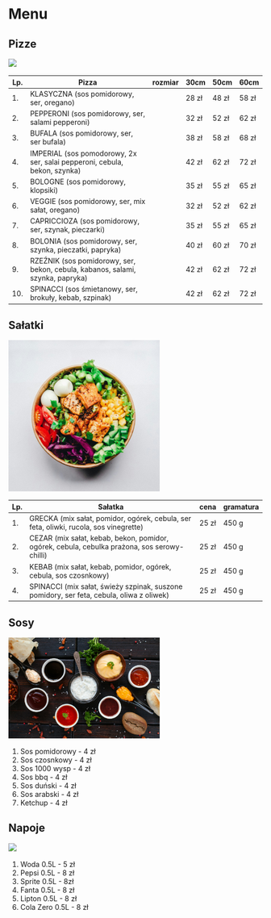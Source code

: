 # Menu

## Pizze

<img src = "img/aurelien-lemasson-theobald-x00CzBt4Dfk-unsplash.jpg" width = 300 >

|Lp.|Pizza                                                                            |rozmiar | 30cm | 50cm | 60cm |
|---|---------------------------------------------------------------------------------|--------|------|------|------|
|1. |KLASYCZNA (sos pomidorowy, ser, oregano)                                         |        |28 zł |48 zł |58 zł |
|2. |PEPPERONI (sos pomidorowy, ser, salami pepperoni)                                |        |32 zł |52 zł |62 zł |
|3. |BUFALA (sos pomidorowy, ser, ser bufala)                                         |        |38 zł |58 zł |68 zł |
|4. |IMPERIAL (sos pomodorowy, 2x ser, salai pepperoni, cebula, bekon, szynka)        |        |42 zł |62 zł |72 zł |
|5. |BOLOGNE (sos pomidorowy, klopsiki)                                               |        |35 zł |55 zł |65 zł | 
|6. |VEGGIE (sos pomidorowy, ser, mix sałat, oregano)                                 |        |32 zł |52 zł |62 zł |
|7. |CAPRICCIOZA (sos pomidorowy, ser, szynak, pieczarki)                             |        |35 zł |55 zł |65 zł |
|8. |BOLONIA (sos pomidorowy, ser, szynka, pieczatki, papryka)                        |        |40 zł |60 zł |70 zł |
|9. |RZEŹNIK (sos pomidorowy, ser, bekon, cebula, kabanos, salami, szynka, papryka)   |        |42 zł |62 zł |72 zł |
|10.|SPINACCI (sos śmietanowy, ser, brokuły, kebab, szpinak)                          |        |42 zł |62 zł |72 zł |

## Sałatki

<img src = "img/anh-nguyen-kcA-c3f_3FE-unsplash.jpg" width = 300>

|Lp.|Sałatka                                                                                      |cena     |gramatura|
|---|---------------------------------------------------------------------------------------------|---------|---------|
|1. |GRECKA (mix sałat, pomidor, ogórek, cebula, ser feta, oliwki, rucola, sos vinegrette)        | 25 zł   |  450 g  |
|2. |CEZAR (mix sałat, kebab, bekon, pomidor, ogórek, cebula, cebulka prażona, sos serowy-chilli) | 25 zł   |  450 g  |
|3. |KEBAB (mix sałat, kebab, pomidor, ogórek, cebula, sos czosnkowy)                             | 25 zł   |  450 g  |
|4. |SPINACCI (mix sałat, świeży szpinak, suszone pomidory, ser feta, cebula, oliwa z oliwek)     | 25 zł   |  450 g  |

## Sosy

<img src = "img/victoria-shes-XhJsHDEn5Xo-unsplash.jpg" width = 300>

1. Sos pomidorowy - 4 zł
2. Sos czosnkowy - 4 zł
3. Sos 1000 wysp - 4 zł
4. Sos bbq - 4 zł
5. Sos duński - 4 zł
6. Sos arabski - 4 zł
7. Ketchup - 4 zł

## Napoje

<img src = "img/nathan-dumlao-vRDsrwOl_G4-unsplash.jpg" width = 200>

1. Woda 0.5L - 5 zł
2. Pepsi 0.5L - 8 zł
3. Sprite 0.5L - 8zł
4. Fanta 0.5L - 8 zł
5. Lipton 0.5L - 8 zł
6. Cola Zero 0.5L - 8 zł
